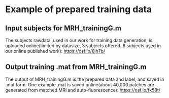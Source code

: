 # Example of prepared training data
## Input subjects for MRH_trainingG.m
The subjects rawdata, used in our work for training data generation, is uploaded online(limited by datasize, 3 subjects offered. 6 subjects used in our online published work):
https://osf.io/8jh7b/
## Output training .mat from MRH_trainingG.m
The output of MRH_trainingG.m is the prepared data and label, and saved in .mat form. 
One example .mat is saved online(about 40,000 patches are generated from matched MRI and auto-fluorescence):
https://osf.io/fk58t/
